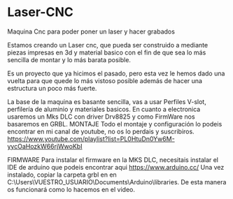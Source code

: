 # Laser-CNC
Maquina Cnc para poder poner un laser y hacer grabados 

Estamos creando un Laser cnc, que pueda ser construido a mediante piezas impresas en 3d y material basico con el fin de que sea lo más sencilla de montar y lo más barata posible.

Es un proyecto que ya hicimos el pasado, pero esta vez le hemos dado una vuelta para que quede lo más vistoso posible además de hacer una estructura un poco más fuerte.

La base de la maquina es basante sencilla, vas a usar Perfiles V-slot, perfilería de aluminio y materiales basicos.
En cuanto a electronica usaremos un Mks DLC con driver Drv8825 y como FirmWare nos basaremos en GRBL.
MONTAJE
Todo el montaje y configuración lo podeis encontrar en mi canal de youtube, no os lo perdais y suscribiros.
https://www.youtube.com/playlist?list=PL0HtuDn0Yw6M-yycOaHozkW66rjWwoKbI

FIRMWARE
Para instalar el firmware en la MKS DLC, necesitais instalar el IDE de arduino que podeis encontrar aqui https://www.arduino.cc/
Una vez instalado, copiar la carpeta grbl en en C:\Users\VUESTRO_USUARIO\Documents\Arduino\libraries. De esta manera os funcionará como lo hacemos en el video.

 
